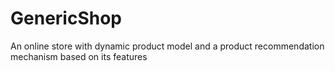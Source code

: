 # GenericShop
An online store with dynamic product model and a product recommendation mechanism based on its features
